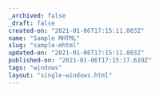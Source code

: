 ```yaml
---
_archived: false
_draft: false
created-on: "2021-01-06T17:15:11.003Z"
name: "Sample MHTML"
slug: "sample-mhtml"
updated-on: "2021-01-06T17:15:11.003Z"
published-on: "2021-01-06T17:15:17.619Z"
tags: "windows"
layout: "single-windows.html"
---
```



